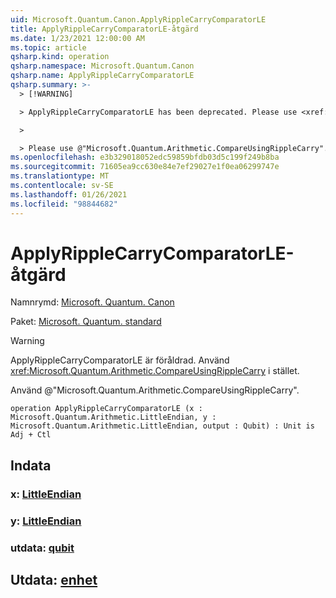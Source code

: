 ```yaml
---
uid: Microsoft.Quantum.Canon.ApplyRippleCarryComparatorLE
title: ApplyRippleCarryComparatorLE-åtgärd
ms.date: 1/23/2021 12:00:00 AM
ms.topic: article
qsharp.kind: operation
qsharp.namespace: Microsoft.Quantum.Canon
qsharp.name: ApplyRippleCarryComparatorLE
qsharp.summary: >-
  > [!WARNING]

  > ApplyRippleCarryComparatorLE has been deprecated. Please use <xref:Microsoft.Quantum.Arithmetic.CompareUsingRippleCarry> instead.

  >

  > Please use @"Microsoft.Quantum.Arithmetic.CompareUsingRippleCarry".
ms.openlocfilehash: e3b329018052edc59859bfdb03d5c199f249b8ba
ms.sourcegitcommit: 71605ea9cc630e84e7ef29027e1f0ea06299747e
ms.translationtype: MT
ms.contentlocale: sv-SE
ms.lasthandoff: 01/26/2021
ms.locfileid: "98844682"
---
```

# <a name="applyripplecarrycomparatorle-operation"></a>ApplyRippleCarryComparatorLE-åtgärd

Namnrymd: [Microsoft. Quantum. Canon](xref:Microsoft.Quantum.Canon)

Paket: [Microsoft. Quantum. standard](https://nuget.org/packages/Microsoft.Quantum.Standard)


> [!WARNING]
> ApplyRippleCarryComparatorLE är föråldrad. Använd <xref:Microsoft.Quantum.Arithmetic.CompareUsingRippleCarry> i stället.
>
> Använd @"Microsoft.Quantum.Arithmetic.CompareUsingRippleCarry".



```qsharp
operation ApplyRippleCarryComparatorLE (x : Microsoft.Quantum.Arithmetic.LittleEndian, y : Microsoft.Quantum.Arithmetic.LittleEndian, output : Qubit) : Unit is Adj + Ctl
```


## <a name="input"></a>Indata

### <a name="x--littleendian"></a>x: [LittleEndian](xref:Microsoft.Quantum.Arithmetic.LittleEndian)




### <a name="y--littleendian"></a>y: [LittleEndian](xref:Microsoft.Quantum.Arithmetic.LittleEndian)




### <a name="output--qubit"></a>utdata: [qubit](xref:microsoft.quantum.lang-ref.qubit)





## <a name="output--unit"></a>Utdata: [enhet](xref:microsoft.quantum.lang-ref.unit)

